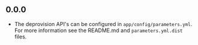 ## 0.0.0
 - The deprovision API's can be configured in `app/config/parameters.yml`. For more information see the README.md and `parameters.yml.dist` files.